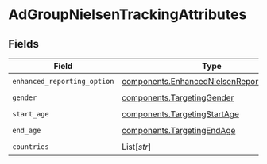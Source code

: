 # AdGroupNielsenTrackingAttributes


## Fields

| Field                                                                                                    | Type                                                                                                     | Required                                                                                                 | Description                                                                                              |
| -------------------------------------------------------------------------------------------------------- | -------------------------------------------------------------------------------------------------------- | -------------------------------------------------------------------------------------------------------- | -------------------------------------------------------------------------------------------------------- |
| `enhanced_reporting_option`                                                                              | [components.EnhancedNielsenReportingOptions](../../models/components/enhancednielsenreportingoptions.md) | :heavy_check_mark:                                                                                       | N/A                                                                                                      |
| `gender`                                                                                                 | [components.TargetingGender](../../models/components/targetinggender.md)                                 | :heavy_check_mark:                                                                                       | N/A                                                                                                      |
| `start_age`                                                                                              | [components.TargetingStartAge](../../models/components/targetingstartage.md)                             | :heavy_check_mark:                                                                                       | N/A                                                                                                      |
| `end_age`                                                                                                | [components.TargetingEndAge](../../models/components/targetingendage.md)                                 | :heavy_check_mark:                                                                                       | N/A                                                                                                      |
| `countries`                                                                                              | List[*str*]                                                                                              | :heavy_check_mark:                                                                                       | N/A                                                                                                      |